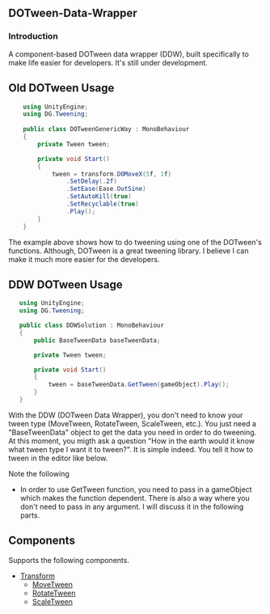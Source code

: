 ## DOTween-Data-Wrapper

### Introduction
A component-based DOTween data wrapper (DDW), built specifically to make life easier for developers. It's still under development. 

## Old DOTween Usage

```csharp
    using UnityEngine;
    using DG.Tweening;
 
    public class DOTweenGenericWay : MonoBehaviour
    {
        private Tween tween;

        private void Start()
        {
            tween = transform.DOMoveX(5f, 1f)
                .SetDelay(.2f)
                .SetEase(Ease.OutSine)
                .SetAutoKill(true)
                .SetRecyclable(true)
                .Play();
        }
    }
```
 The example above shows how to do tweening using one of the DOTween's functions. Although, DOTween is a great tweening library. I believe I can make it much more 
 easier for the developers.
 
 ## DDW DOTween Usage
 ```csharp
    using UnityEngine;
    using DG.Tweening;
 
    public class DDWSolution : MonoBehaviour
    {
        public BaseTweenData baseTweenData;

        private Tween tween;

        private void Start()
        {
            tween = baseTweenData.GetTween(gameObject).Play();
        }
    }
```
With the DDW (DOTween Data Wrapper), you don't need to know your tween type (MoveTween, RotateTween, ScaleTween, etc.). You just need a "BaseTweenData" object 
to get the data you need in order to do tweening. At this moment, you migth ask a question 
"How in the earth would it know what tween type I want it to tween?". It is simple indeed. You tell it how to tween in the editor like below.

Note the following
 - In order to use GetTween function, you need to pass in a gameObject which makes the function dependent. There is also a way where you don't need to pass in any argument.
 I will discuss it in the following parts.

## Components
Supports the following components.


- [Transform](#transform)
  - [MoveTween](#movetween)
  - [RotateTween](#rotatetween)
  - [ScaleTween](#scaletween)
